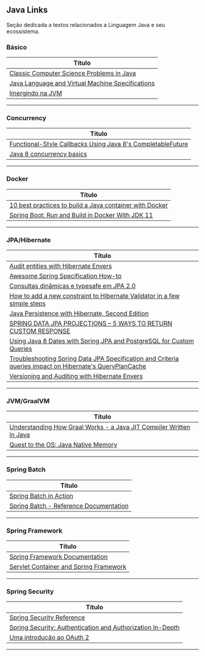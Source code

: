 ## Java Links

Seção dedicada a textos relacionados a Linguagem Java e seu ecossistema.

### Básico

|**Título** |
|---|
|[Classic Computer Science Problems in Java]|
|[Java Language and Virtual Machine Specifications]|
|[Imergindo na JVM]|
------------

### Concurrency

|**Título** |
|---|
|[Functional-Style Callbacks Using Java 8's CompletableFuture]|
|[Java 8 concurrency basics]|
------------

### Docker
| **Título**  |
|---|
| [10 best practices to build a Java container with Docker] |
| [Spring Boot: Run and Build in Docker With JDK 11] |
------------

### JPA/Hibernate

|**Título**|
|---|
|[Audit entities with Hibernate Envers]|
|[Awesome Spring Specification How-to]|
|[Consultas dinâmicas e typesafe em JPA 2.0]|
|[How to add a new constraint to Hibernate Validator in a few simple steps]|
|[Java Persistence with Hibernate, Second Edition]|
|[SPRING DATA JPA PROJECTIONS – 5 WAYS TO RETURN CUSTOM RESPONSE]|
|[Using Java 8 Dates with Spring JPA and PostgreSQL for Custom Queries]|
|[Troubleshooting Spring Data JPA Specification and Criteria queries impact on Hibernate's QueryPlanCache]|
|[Versioning and Auditing with Hibernate Envers]|
--------------


### JVM/GraalVM

|**Título**|
|---|
|[Understanding How Graal Works - a Java JIT Compiler Written in Java]|
|[Quest to the OS: Java Native Memory]|
--------------



### Spring Batch

|**Título** |
|---|
|[Spring Batch in Action]|
|[Spring Batch - Reference Documentation]|
------------

### Spring Framework

|**Título**|
|---|
|[Spring Framework Documentation]|
|[Servlet Container and Spring Framework]|
------------

### Spring Security

|**Título** |
|---|
|[Spring Security Reference]|
|[Spring Security: Authentication and Authorization In-Depth]|
|[Uma introdução ao OAuth 2]|
------------


[comment]: # (Básico)
[Classic Computer Science Problems in Java]: <https://www.manning.com/books/classic-computer-science-problems-in-java?utm_source=google&utm_medium=cpc&utm_campaign=dynamicremarketing&gclid=EAIaIQobChMIlLjn8buk7gIVSQ65Bh0YrAO6EAEYASACEgIjjfD_BwE>
[Imergindo na JVM]: <https://otaviojava.gitbooks.io/imergindo-na-jvm/pt-br/index.html>
[Java Language and Virtual Machine Specifications]: <https://docs.oracle.com/javase/specs/index.html>

[comment]: # (Concurrency)
[Functional-Style Callbacks Using Java 8's CompletableFuture]: <https://www.infoq.com/articles/Functional-Style-Callbacks-Using-CompletableFuture>
[Java 8 concurrency basics]: <https://www.ibm.com/developerworks/java/library/j-jvmc2/index.html>

[comment]: # (Docker)
[10 best practices to build a Java container with Docker]: <https://snyk.io/blog/best-practices-to-build-java-containers-with-docker>
[Spring Boot: Run and Build in Docker With JDK 11]: <https://dzone.com/articles/spring-boot-run-and-build-in-docker>


[comment]: # (Jpa/Hibernate)
[Audit entities with Hibernate Envers]: <https://adamzareba.github.io/Audit-entities-with-Hibernate-Envers/>
[Awesome Spring Specification How-to]: <https://leaks.wanari.com/2018/01/23/awesome-spring-specification>
[Consultas dinâmicas e typesafe em JPA 2.0
]: <https://www.ibm.com/developerworks/br/java/library/j-typesafejpa/index.html>
[How to add a new constraint to Hibernate Validator in a few simple steps
]: <https://in.relation.to/2018/01/04/adding-new-constraint-to-engine/>
[Java Persistence with Hibernate, Second Edition]: <https://www.manning.com/books/java-persistence-with-hibernate-second-edition?utm_source=google&utm_medium=cpc&utm_campaign=dynamicremarketing&gclid=EAIaIQobChMIlLjn8buk7gIVSQ65Bh0YrAO6EAEYASABEgKoGvD_BwE>
[SPRING DATA JPA PROJECTIONS – 5 WAYS TO RETURN CUSTOM RESPONSE
]: <https://www.bytestree.com/spring/spring-data-jpa-projections-5-ways-return-custom-object>
[Troubleshooting Spring Data JPA Specification and Criteria queries impact on Hibernate's QueryPlanCache
]: <https://tech.asimio.net/2021/01/27/Troubleshooting-Spring-Data-JPA-Specification-and-Criteria-queries-impact-on-Hibernate-QueryPlanCache.html>
[Using Java 8 Dates with Spring JPA and PostgreSQL for Custom Queries]: <https://blog.mimacom.com/java-8-dates-with-postgresql/>
[Versioning and Auditing with Hibernate Envers]: <https://bytefish.de/blog/hibernate_envers_versioning_and_auditing/>


[comment]: # (JVM/GraalVM)
[Understanding How Graal Works - a Java JIT Compiler Written in Java]: <https://chrisseaton.com/truffleruby/jokerconf17/>
[Quest to the OS: Java Native Memory]: <https://blog.picnic.nl/quest-to-the-os-java-native-memory-5d3ef68ffc0a>

[comment]: # (Spring Batch)
[Spring Batch in Action]: <https://livebook.manning.com/book/spring-batch-in-action/table-of-contents/39>
[Spring Batch - Reference Documentation]: <https://docs.spring.io/spring-batch/docs/4.1.x/reference/html/index.html>

[comment]: # (Spring Framework)
[Spring Framework Documentation]: <https://docs.spring.io/spring/docs/current/spring-framework-reference/>
[Servlet Container and Spring Framework]: <https://mossgreen.github.io/Servlet-Containers-and-Spring-Framework/>

[comment]: # (Spring Security)
[Spring Security Reference]: <https://docs.spring.io/spring-security/site/docs/current/reference/html5/>
[Spring Security: Authentication and Authorization In-Depth]: <https://www.marcobehler.com/guides/spring-security>
[Uma introdução ao OAuth 2]: <https://www.digitalocean.com/community/tutorials/uma-introducao-ao-oauth-2-pt>
